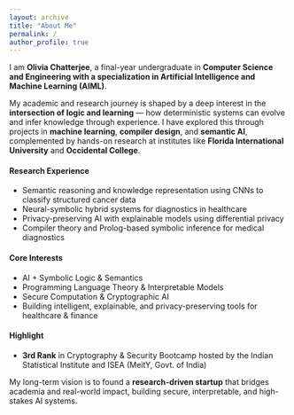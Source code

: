 ```yaml
---
layout: archive
title: "About Me"
permalink: /
author_profile: true
---
```


I am **Olivia Chatterjee**, a final-year undergraduate in **Computer Science and Engineering with a specialization in Artificial Intelligence and Machine Learning (AIML)**.

My academic and research journey is shaped by a deep interest in the **intersection of logic and learning** — how deterministic systems can evolve and infer knowledge through experience. I have explored this through projects in **machine learning**, **compiler design**, and **semantic AI**, complemented by hands-on research at institutes like **Florida International University** and **Occidental College**.

#### Research Experience
- Semantic reasoning and knowledge representation using CNNs to classify structured cancer data  
- Neural-symbolic hybrid systems for diagnostics in healthcare  
- Privacy-preserving AI with explainable models using differential privacy  
- Compiler theory and Prolog-based symbolic inference for medical diagnostics  

#### Core Interests
- AI + Symbolic Logic & Semantics  
- Programming Language Theory & Interpretable Models  
- Secure Computation & Cryptographic AI  
- Building intelligent, explainable, and privacy-preserving tools for healthcare & finance  

#### Highlight
- **3rd Rank** in Cryptography & Security Bootcamp hosted by the Indian Statistical Institute and ISEA (MeitY, Govt. of India)

My long-term vision is to found a **research-driven startup** that bridges academia and real-world impact, building secure, interpretable, and high-stakes AI systems.
